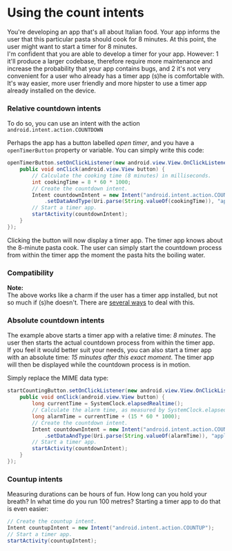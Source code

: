 Using the count intents
=======================

You're developing an app that's all about Italian food. Your app informs the user that this particular pasta should cook for 8
minutes. At this point, the user might want to start a timer for 8 minutes.  
I'm confident that you are able to develop a timer for your app. However:
 1 it'll produce a larger codebase, therefore require more maintenance and increase the probability that your app contains
   bugs, and
 2 it's not very convenient for a user who already has a timer app (s)he is comfortable with.
It's way easier, more user friendly and more hipster to use a timer app already installed on the device.

### Relative countdown intents

To do so, you can use an intent with the action `android.intent.action.COUNTDOWN`

Perhaps the app has a button labelled *open timer*, and you have a `openTimerButton` property or variable. You can simply write
this code:

```java
openTimerButton.setOnClickListener(new android.view.View.OnClickListener() {
	public void onClick(android.view.View button) {
		// Calculate the cooking time (8 minutes) in milliseconds.
		int cookingTime = 8 * 60 * 1000;
		// Create the countdown intent.
		Intent countdownIntent = new Intent("android.intent.action.COUNTDOWN")
			.setDataAndType(Uri.parse(String.valueOf(cookingTime)), "application/relative-milliseconds");
		// Start a timer app.
		startActivity(countdownIntent);
	}
});
```

Clicking the button will now display a timer app. The timer app knows about the 8-minute pasta cook. The user can simply start
the countdown process from within the timer app the moment the pasta hits the boiling water.

### Compatibility

**Note:**  
The above works like a charm if the user has a timer app installed, but not so much if (s)he doesn't. There are
[several ways](https://github.com/Pimm/android-count-intents/blob/master/documentation/compatibility-checking.md) to deal with
this.

### Absolute countdown intents

The example above starts a timer app with a relative time: *8 minutes*. The user then starts the actual countdown process
from within the timer app.  
If you feel it would better suit your needs, you can also start a timer app with an absolute time: *15 minutes after this
exact moment*. The timer app will then be displayed while the countdown process is in motion.

Simply replace the MIME data type:

```java
startCountingButton.setOnClickListener(new android.view.View.OnClickListener() {
	public void onClick(android.view.View button) {
		long currentTime = SystemClock.elapsedRealtime();
		// Calculate the alarm time, as measured by SystemClock.elapsedRealtime;
		long alarmTime = currentTime + (15 * 60 * 1000);
		// Create the countdown intent.
		Intent countdownIntent = new Intent("android.intent.action.COUNTDOWN")
			.setDataAndType(Uri.parse(String.valueOf(alarmTime)), "application/absolute-milliseconds");
		// Start a timer app.
		startActivity(countdownIntent);
	}
});
```

### Countup intents

Measuring durations can be hours of fun. How long can you hold your breath? In what time do you run 100 metres? Starting a
timer app to do that is even easier:

```java
// Create the countup intent.
Intent countupIntent = new Intent("android.intent.action.COUNTUP");
// Start a timer app.
startActivity(countupIntent);
```
